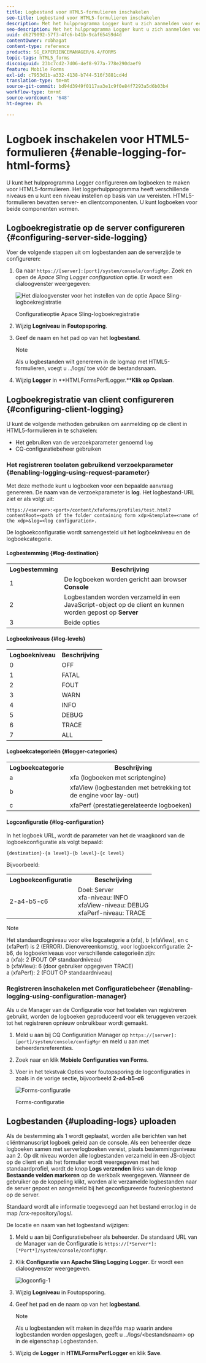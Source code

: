 ```yaml
---
title: Logbestand voor HTML5-formulieren inschakelen
seo-title: Logbestand voor HTML5-formulieren inschakelen
description: Met het hulpprogramma Logger kunt u zich aanmelden voor een formulier en kunt u fouten in formuliergerelateerde problemen opsporen.
seo-description: Met het hulpprogramma Logger kunt u zich aanmelden voor een formulier en kunt u fouten in formuliergerelateerde problemen opsporen.
uuid: d6279092-57f3-4fc6-b41b-9caf65459d4d
contentOwner: robhagat
content-type: reference
products: SG_EXPERIENCEMANAGER/6.4/FORMS
topic-tags: hTML5_forms
discoiquuid: 23bc7cd2-7d06-4ef8-977a-778e290daef9
feature: Mobile Forms
exl-id: c7953d1b-a332-4138-b744-516f3881cd4d
translation-type: tm+mt
source-git-commit: bd94d3949f0117aa3e1c9f0e84f7293a5d6b03b4
workflow-type: tm+mt
source-wordcount: '648'
ht-degree: 4%

---
```


# Logboek inschakelen voor HTML5-formulieren {#enable-logging-for-html-forms}

U kunt het hulpprogramma Logger configureren om logboeken te maken voor HTML5-formulieren. Het loggerhulpprogramma heeft verschillende niveaus en u kunt een niveau instellen op basis van uw vereisten. HTML5-formulieren bevatten server- en clientcomponenten. U kunt logboeken voor beide componenten vormen.

## Logboekregistratie op de server configureren {#configuring-server-side-logging}

Voer de volgende stappen uit om logbestanden aan de serverzijde te configureren:

1. Ga naar `https://[server]:[port]/system/console/configMgr`. Zoek en open de *Apace Sling Logger configuration* optie. Er wordt een dialoogvenster weergegeven:

   ![ Het dialoogvenster voor het instellen van de optie Apace Sling-logboekregistratie](assets/logconfig.png)

   Configuratieoptie Apace Sling-logboekregistratie

1. Wijzig **Logniveau** in **Foutopsporing**.

1. Geef de naam en het pad op van het **logbestand**.

   >[!NOTE]
   >
   >Als u logbestanden wilt genereren in de logmap met HTML5-formulieren, voegt u ../logs/ toe vóór de bestandsnaam.

1. Wijzig **Logger** in **HTMLFormsPerfLogger.****Klik op Opslaan**.

## Logboekregistratie van client configureren {#configuring-client-logging}

U kunt de volgende methoden gebruiken om aanmelding op de client in HTML5-formulieren in te schakelen:

* Het gebruiken van de verzoekparameter genoemd `log`
* CQ-configuratiebeheer gebruiken

### Het registreren toelaten gebruikend verzoekparameter {#enabling-logging-using-request-parameter}

Met deze methode kunt u logboeken voor een bepaalde aanvraag genereren. De naam van de verzoekparameter is **log**. Het logbestand-URL ziet er als volgt uit:

`https://<server>:<port>/content/xfaforms/profiles/test.html?contentRoot=<path of the folder containing form xdp>&template=<name of the xdp>&log=<log configuration>.`

De logboekconfiguratie wordt samengesteld uit het logboekniveau en de logboekcategorie.

#### Logbestemming {#log-destination}

<table> 
 <tbody> 
  <tr> 
   <th><strong>Logbestemming</strong></th> 
   <th><strong>Beschrijving</strong></th> 
  </tr> 
  <tr> 
   <td>1</td> 
   <td>De logboeken worden gericht aan browser <strong>Console</strong></td> 
  </tr> 
  <tr> 
   <td>2</td> 
   <td>Logbestanden worden verzameld in een JavaScript-object op de client en kunnen worden gepost op <strong>Server</strong> </td> 
  </tr> 
  <tr> 
   <td>3</td> 
   <td>Beide opties<br /> </td> 
  </tr> 
 </tbody> 
</table>

#### Logboekniveaus {#log-levels}

<table> 
 <tbody> 
  <tr> 
   <th>Logboekniveau</th> 
   <th>Beschrijving</th> 
  </tr> 
  <tr> 
   <td>0</td> 
   <td>OFF<br type="_moz" /> </td> 
  </tr> 
  <tr> 
   <td>1</td> 
   <td>FATAL<br type="_moz" /> </td> 
  </tr> 
  <tr> 
   <td>2</td> 
   <td>FOUT<br type="_moz" /> </td> 
  </tr> 
  <tr> 
   <td>3</td> 
   <td>WARN<br type="_moz" /> </td> 
  </tr> 
  <tr> 
   <td>4</td> 
   <td>INFO<br type="_moz" /> </td> 
  </tr> 
  <tr> 
   <td>5</td> 
   <td>DEBUG<br type="_moz" /> </td> 
  </tr> 
  <tr> 
   <td>6</td> 
   <td>TRACE<br type="_moz" /> </td> 
  </tr> 
  <tr> 
   <td>7</td> 
   <td>ALL<br type="_moz" /> </td> 
  </tr> 
 </tbody> 
</table>

#### Logboekcategorieën {#logger-categories}

<table> 
 <tbody> 
  <tr> 
   <th>Logboekcategorie</th> 
   <th>Beschrijving</th> 
  </tr> 
  <tr> 
   <td>a</td> 
   <td>xfa (logboeken met scriptengine)</td> 
  </tr> 
  <tr> 
   <td>b</td> 
   <td>xfaView (logbestanden met betrekking tot de engine voor lay-out)<br type="_moz" /> </td> 
  </tr> 
  <tr> 
   <td>c</td> 
   <td>xfaPerf (prestatiegerelateerde logboeken)<br type="_moz" /> </td> 
  </tr> 
 </tbody> 
</table>

#### Logconfiguratie {#log-configuration}

In het logboek URL, wordt de parameter van het de vraagkoord van de logboekconfiguratie als volgt bepaald:

`{destination}-{a level}-{b level}-{c level}`

Bijvoorbeeld:

<table> 
 <tbody> 
  <tr> 
   <th>Logboekconfiguratie</th> 
   <th>Beschrijving</th> 
  </tr> 
  <tr> 
   <td>2-a4-b5-c6<br type="_moz" /> </td> 
   <td>Doel: Server<br /> xfa-niveau: INFO<br /> xfaView-niveau: DEBUG<br /> xfaPerf-niveau: TRACE</td> 
  </tr> 
 </tbody> 
</table>

>[!NOTE]
>
>Het standaardlogniveau voor elke logcategorie a (xfa), b (xfaView), en c (xfaPerf) is 2 (ERROR). Dienovereenkomstig, voor logboekconfiguratie: 2-b6, de logboekniveaus voor verschillende categorieën zijn:\
>a (xfa): 2 (FOUT OP standaardniveau)\
>b (xfaView): 6 (door gebruiker opgegeven TRACE)\
>a (xfaPerf): 2 (FOUT OP standaardniveau)

### Registreren inschakelen met Configuratiebeheer {#enabling-logging-using-configuration-manager}

Als u de Manager van de Configuratie voor het toelaten van registreren gebruikt, worden de logboeken geproduceerd voor elk teruggeven verzoek tot het registreren opnieuw onbruikbaar wordt gemaakt.

1. Meld u aan bij CQ Configuration Manager op `https://[server]:[port]/system/console/configMgr` en meld u aan met beheerdersreferenties.
1. Zoek naar en klik **Mobiele Configuraties van Forms**.
1. Voer in het tekstvak Opties voor foutopsporing de logconfiguraties in zoals in de vorige sectie, bijvoorbeeld **2-a4-b5-c6**

   ![Forms-configuratie](assets/forms_configuration.png)

   Forms-configuratie

## Logbestanden {#uploading-logs} uploaden

Als de bestemming als 1 wordt geplaatst, worden alle berichten van het cliëntmanuscript logboek geleid aan de console. Als een beheerder deze logboeken samen met serverlogboeken vereist, plaats bestemmingsniveau aan 2. Op dit niveau worden alle logbestanden verzameld in een JS-object op de client en als het formulier wordt weergegeven met het standaardprofiel, wordt de knop **Logs verzenden** links van de knop **Bestaande velden markeren** op de werkbalk weergegeven. Wanneer de gebruiker op de koppeling klikt, worden alle verzamelde logbestanden naar de server gepost en aangemeld bij het geconfigureerde foutenlogbestand op de server.

Standaard wordt alle informatie toegevoegd aan het bestand error.log in de map /crx-repository/logs/.

De locatie en naam van het logbestand wijzigen:

1. Meld u aan bij Configuratiebeheer als beheerder. De standaard URL van de Manager van de Configuratie is `https://[*Server*]:[*Port*]/system/console/configMgr`.
1. Klik **Configuratie van Apache Sling Logging Logger**. Er wordt een dialoogvenster weergegeven.

   ![logconfig-1](assets/logconfig-1.png)

1. Wijzig **Logniveau** in Foutopsporing.

1. Geef het pad en de naam op van het **logbestand**.

   >[!NOTE]
   >
   >Als u logbestanden wilt maken in dezelfde map waarin andere logbestanden worden opgeslagen, geeft u ../logs/&lt;bestandsnaam> op in de eigenschap Logbestanden.

1. Wijzig de **Logger** in **HTMLFormsPerfLogger** en klik **Save**.
